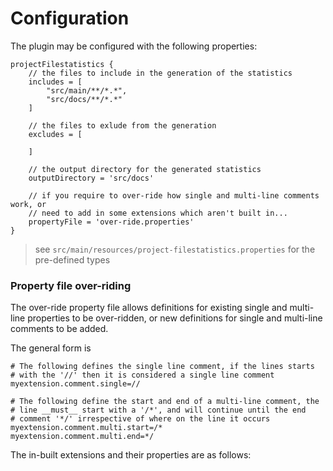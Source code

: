 # Configuration

The plugin may be configured with the following properties:

```
projectFilestatistics {
	// the files to include in the generation of the statistics
	includes = [
		"src/main/**/*.*",
		"src/docs/**/*.*"
	]

	// the files to exlude from the generation
	excludes = [
	
	]

	// the output directory for the generated statistics
	outputDirectory = 'src/docs'

	// if you require to over-ride how single and multi-line comments work, or
	// need to add in some extensions which aren't built in...
	propertyFile = 'over-ride.properties'
}
```
> see `src/main/resources/project-filestatistics.properties` for the pre-defined types

### Property file over-riding

The over-ride property file allows definitions for existing single and multi-line properties to be over-ridden, or new definitions for single and multi-line comments to be added.

The general form is

```
# The following defines the single line comment, if the lines starts
# with the '//' then it is considered a single line comment
myextension.comment.single=//

# The following define the start and end of a multi-line comment, the
# line __must__ start with a '/*', and will continue until the end
# comment '*/' irrespective of where on the line it occurs
myextension.comment.multi.start=/*
myextension.comment.multi.end=*/
```

The in-built extensions and their properties are as follows:


